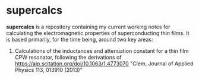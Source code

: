 # supercalcs

**supercalcs** is a repository containing my current working notes for calculating the electromagnetic properties of superconducting thin films. It is based primarily, for the time being, around two key areas:

1. Calculations of the inductances and attenuation constant for a thin film CPW resonator, following the derivations of <https://aip.scitation.org/doi/10.1063/1.4773070> "Clem, Journal of Applied Physics 113, 013910 (2013)"
